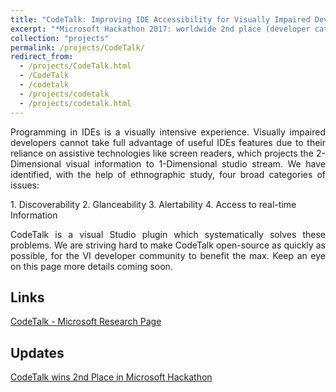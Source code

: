 ```yaml
---
title: "CodeTalk: Improving IDE Accessibility for Visually Impaired Developers"
excerpt: "*Microsoft Hackathon 2017: worldwide 2nd place (developer category)*"
collection: "projects"
permalink: /projects/CodeTalk/
redirect_from:
  - /projects/CodeTalk.html
  - /CodeTalk
  - /codetalk
  - /projects/codetalk
  - /projects/codetalk.html
---
```


<p align="justify">Programming in IDEs is a visually intensive experience. Visually impaired developers cannot take full advantage of useful IDEs features due to their reliance on assistive technologies like screen readers, which projects the 2-Dimensional visual information to 1-Dimensional studio stream. We have identified, with the help of ethnographic study, four broad categories of issues:</p>
1. Discoverability
2. Glanceability
3. Alertability
4. Access to real-time Information

<p align="justify">CodeTalk is a visual Studio plugin which systematically solves these problems. We are striving hard to make CodeTalk open-source as quickly as possible, for the VI developer community to benefit the max. Keep an eye on this page more details coming soon.</p>

Links
---
[CodeTalk - Microsoft Research Page](https://www.microsoft.com/en-us/research/project/codetalk/)

Updates
---
[CodeTalk wins 2nd Place in Microsoft Hackathon](https://priyan.info/posts/CodeTalkWins)